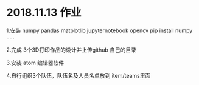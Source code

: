 # 2018.11.13 作业

1.安装 numpy pandas matplotlib jupyternotebook opencv
  pip install numpy
  .....


2.完成 3个3D打印作品的设计并上传github 自己的目录

3.安装 atom 编辑器软件

4.自行组织3个队伍，队伍名及人员名单放到 item/teams里面
